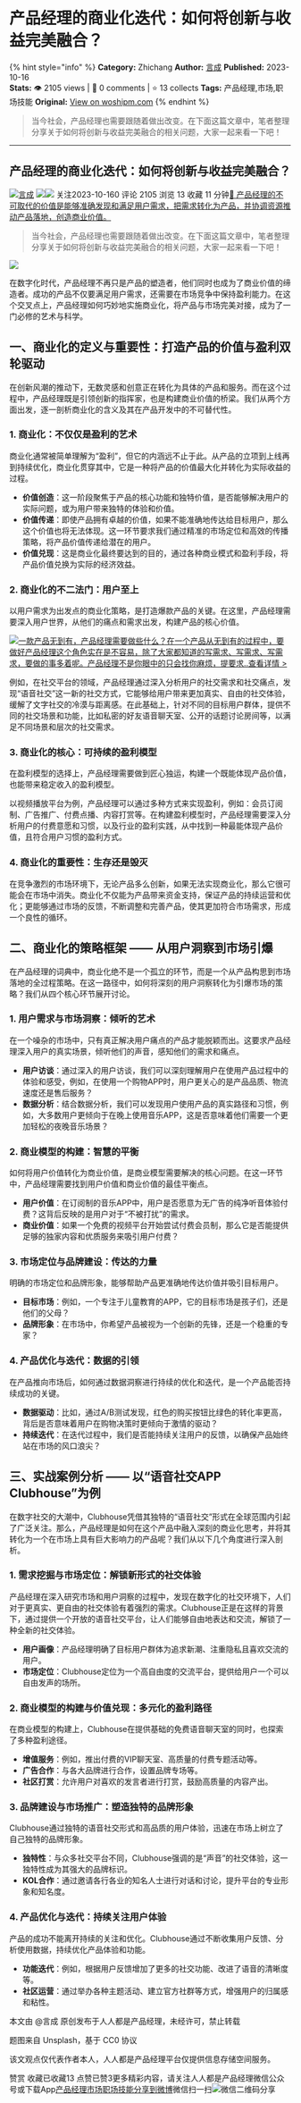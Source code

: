 # 产品经理的商业化迭代：如何将创新与收益完美融合？
{% hint style="info" %}
**Category:** Zhichang
**Author:** [言成](https://www.woshipm.com/u/1537295)
**Published:** 2023-10-16  
**Stats:** 👁️ 2105 views | 💬 0 comments | ⭐ 13 collects
**Tags:** 产品经理,市场,职场技能
**Original:** [View on woshipm.com](https://www.woshipm.com/zhichang/5920613.html)
{% endhint %}
> 当今社会，产品经理也需要跟随着做出改变。在下面这篇文章中，笔者整理分享关于如何将创新与收益完美融合的相关问题，大家一起来看一下吧！

---

## 产品经理的商业化迭代：如何将创新与收益完美融合？

[![](https://static.woshipm.com/passport_avatar_wx_20230909142231_3952.jpg?imageView2/1/w/72/h/72/q/100)](https://www.woshipm.com/u/1537295)[言成](https://www.woshipm.com/u/1537295) ![](https://static.woshipm.com/tag/1121_1@2x.png)![](https://static.woshipm.com/tag/2205_1@2x.png) 关注2023-10-160 评论 2105 浏览 13 收藏 11 分钟[🔗 产品经理的不可取代的价值是能够准确发现和满足用户需求，把需求转化为产品，并协调资源推动产品落地，创造商业价值。](https://ke.qidianla.com/courses/90pm)

> 当今社会，产品经理也需要跟随着做出改变。在下面这篇文章中，笔者整理分享关于如何将创新与收益完美融合的相关问题，大家一起来看一下吧！

![](https://image.woshipm.com/2023/07/07/4533b3e4-1c97-11ee-87d3-00163e0b5ff3.jpg)

在数字化时代，产品经理不再只是产品的塑造者，他们同时也成为了商业价值的缔造者。成功的产品不仅要满足用户需求，还需要在市场竞争中保持盈利能力。在这个交叉点上，产品经理如何巧妙地实施商业化，将产品与市场完美对接，成为了一门必修的艺术与科学。

## 一、商业化的定义与重要性：打造产品的价值与盈利双轮驱动

在创新风潮的推动下，无数灵感和创意正在转化为具体的产品和服务。而在这个过程中，产品经理既是引领创新的指挥家，也是构建商业价值的桥梁。我们从两个方面出发，逐一剖析商业化的含义及其在产品开发中的不可替代性。

### 1\. 商业化：不仅仅是盈利的艺术

商业化通常被简单理解为“盈利”，但它的内涵远不止于此。从产品的立项到上线再到持续优化，商业化贯穿其中，它是一种将产品的价值最大化并转化为实际收益的过程。

*   **价值创造**：这一阶段聚焦于产品的核心功能和独特价值，是否能够解决用户的实际问题，或为用户带来独特的体验和价值。
*   **价值传递**：即使产品拥有卓越的价值，如果不能准确地传达给目标用户，那么这个价值也将无法体现。这一环节要求我们通过精准的市场定位和高效的传播策略，将产品价值传递给潜在的用户。
*   **价值兑现**：这是商业化最终要达到的目的，通过各种商业模式和盈利手段，将产品价值兑换为实际的经济效益。

### 2\. 商业化的不二法门：用户至上

以用户需求为出发点的商业化策略，是打造爆款产品的关键。在这里，产品经理需要深入用户世界，从他们的痛点和需求出发，构建产品的核心价值。

[![](https://image.woshipm.com/2023/08/02/58dc678c-30e3-11ee-88e7-00163e0b5ff3.png)一款产品无到有，产品经理需要做些什么？在一个产品从无到有的过程中，要做好产品经理这个角色实在是不容易，除了大家都知道的写需求、写需求、写需求，要做的事多着呢。产品经理不是你眼中的只会找你麻烦，提要求..查看详情 >](https://ke.qidianla.com/courses/bcpm)

例如，在社交平台的领域，产品经理通过深入分析用户的社交需求和社交痛点，发现“语音社交”这一新的社交方式，它能够给用户带来更加真实、自由的社交体验，缓解了文字社交的冷漠与距离感。在此基础上，针对不同的目标用户群体，提供不同的社交场景和功能，比如私密的好友语音聊天室、公开的话题讨论房间等，以满足不同场景和层次的社交需求。

### 3\. 商业化的核心：可持续的盈利模型

在盈利模型的选择上，产品经理需要做到匠心独运，构建一个既能体现产品价值，也能带来稳定收入的盈利模型。

以视频播放平台为例，产品经理可以通过多种方式来实现盈利，例如：会员订阅制、广告推广、付费点播、内容打赏等。在构建盈利模型时，产品经理需要深入分析用户的付费意愿和习惯，以及行业的盈利实践，从中找到一种最能体现产品价值，且符合用户习惯的盈利方式。

### 4\. 商业化的重要性：生存还是毁灭

在竞争激烈的市场环境下，无论产品多么创新，如果无法实现商业化，那么它很可能会在市场中消失。商业化不仅能为产品带来资金支持，保证产品的持续运营和优化；更能够通过市场的反馈，不断调整和完善产品，使其更加符合市场需求，形成一个良性的循环。

## 二、商业化的策略框架 —— 从用户洞察到市场引爆

在产品经理的词典中，商业化绝不是一个孤立的环节，而是一个从产品构思到市场落地的全过程策略。在这一路径中，如何将深刻的用户洞察转化为引爆市场的策略？我们从四个核心环节展开讨论。

### 1\. 用户需求与市场洞察：倾听的艺术

在一个噪杂的市场中，只有真正解决用户痛点的产品才能脱颖而出。这要求产品经理深入用户的真实场景，倾听他们的声音，感知他们的需求和痛点。

*   **用户访谈**：通过深入的用户访谈，我们可以深刻理解用户在使用产品过程中的体验和感受，例如，在使用一个购物APP时，用户更关心的是产品品质、物流速度还是售后服务？
*   **数据分析**：结合数据分析，我们可以发现用户使用产品的真实路径和习惯，例如，大多数用户更倾向于在晚上使用音乐APP，这是否意味着他们需要一个更加轻松的夜晚音乐场景？

### 2\. 商业模型的构建：智慧的平衡

如何将用户价值转化为商业价值，是商业模型需要解决的核心问题。在这一环节中，产品经理需要找到用户价值和商业价值的最佳平衡点。

*   **用户价值**：在订阅制的音乐APP中，用户是否愿意为无广告的纯净听音体验付费？这背后反映的是用户对于“不被打扰”的需求。
*   **商业价值**：如果一个免费的视频平台开始尝试付费会员制，那么它是否能提供足够的独家内容和优质服务来吸引用户付费？

### 3\. 市场定位与品牌建设：传达的力量

明确的市场定位和品牌形象，能够帮助产品更准确地传达价值并吸引目标用户。

*   **目标市场**：例如，一个专注于儿童教育的APP，它的目标市场是孩子们，还是他们的父母？
*   **品牌形象**：在市场中，你希望产品被视为一个创新的先锋，还是一个稳重的专家？

### 4\. 产品优化与迭代：数据的引领

在产品推向市场后，如何通过数据洞察进行持续的优化和迭代，是一个产品能否持续成功的关键。

*   **数据驱动**：比如，通过A/B测试发现，红色的购买按钮比绿色的转化率更高，背后是否意味着用户在购物决策时更倾向于激情的驱动？
*   **持续迭代**：在迭代过程中，我们是否能持续关注用户的反馈，以确保产品始终站在市场的风口浪尖？

## 三、实战案例分析 —— 以“语音社交APP Clubhouse”为例

在数字社交的大潮中，Clubhouse凭借其独特的“语音社交”形式在全球范围内引起了广泛关注。那么，产品经理是如何在这个产品中融入深刻的商业化思考，并将其转化为一个在市场上具有巨大影响力的产品呢？我们从以下几个角度进行深入剖析。

### 1\. 需求挖掘与市场定位：解锁新形式的社交体验

产品经理在深入研究市场和用户洞察的过程中，发现在数字化的社交环境下，人们对于更真实、更自由的社交体验有着强烈的需求。Clubhouse正是在这样的背景下，通过提供一个开放的语音社交平台，让人们能够自由地表达和交流，解锁了一种全新的社交体验。

*   **用户画像**：产品经理明确了目标用户群体为追求新潮、注重隐私且喜欢交流的用户。
*   **市场定位**：Clubhouse定位为一个高自由度的交流平台，提供给用户一个可以自由发声的场所。

### 2\. 商业模型的构建与价值兑现：多元化的盈利路径

在商业模型的构建上，Clubhouse在提供基础的免费语音聊天室的同时，也探索了多种盈利途径。

*   **增值服务**：例如，推出付费的VIP聊天室、高质量的付费专题活动等。
*   **广告合作**：与各大品牌进行合作，设置品牌专场等。
*   **社区打赏**：允许用户对喜欢的发言者进行打赏，鼓励高质量的内容产出。

### 3\. 品牌建设与市场推广：塑造独特的品牌形象

Clubhouse通过独特的语音社交形式和高品质的用户体验，迅速在市场上树立了自己独特的品牌形象。

*   **独特性**：与众多社交平台不同，Clubhouse强调的是“声音”的社交体验，这一独特性成为其强大的品牌标识。
*   **KOL合作**：通过邀请各行各业的知名人士进行对话和讨论，提升平台的专业形象和知名度。

### 4\. 产品优化与迭代：持续关注用户体验

产品的成功不能离开持续的关注和优化。Clubhouse通过不断收集用户反馈、分析使用数据，持续优化产品体验和功能。

*   **功能迭代**：例如，根据用户反馈增加了更多的社交功能、改进了语音的清晰度等。
*   **社区运营**：通过举办各种主题活动、建立官方社群等方式，增强用户的归属感和粘性。

本文由 @言成 原创发布于人人都是产品经理，未经许可，禁止转载

题图来自 Unsplash，基于 CC0 协议

该文观点仅代表作者本人，人人都是产品经理平台仅提供信息存储空间服务。

赞赏 收藏已收藏13 点赞已赞3更多精彩内容，请关注人人都是产品经理微信公众号或下载App[产品经理](https://www.woshipm.com/tag/pmd)[市场](https://www.woshipm.com/tag/%e5%b8%82%e5%9c%ba)[职场技能](https://www.woshipm.com/tag/%e8%81%8c%e5%9c%ba%e6%8a%80%e8%83%bd)[分享到微博](https://service.weibo.com/share/share.php?appkey=2775287854&title=产品经理的商业化迭代：如何将创新与收益完美融合？&url=https://www.woshipm.com/zhichang/5920613.html&pic=https://image.woshipm.com/2023/07/07/4533b3e4-1c97-11ee-87d3-00163e0b5ff3.jpg)微信扫一扫![微信二维码](https://api.pwmqr.com/qrcode/create/?url=https://www.woshipm.com/zhichang/5920613.html)分享
